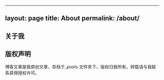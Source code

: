 <!--
 * @Author: Tcyily 917125317@qq.com
 * @Date: 2023-06-15 18:13:43
 * @LastEditors: Tcyily 917125317@qq.com
 * @LastEditTime: 2023-06-15 18:31:08
 * @FilePath: \Tcyily.github.io\about.md
 * @Description: 这是默认设置,请设置`customMade`, 打开koroFileHeader查看配置 进行设置: https://github.com/OBKoro1/koro1FileHeader/wiki/%E9%85%8D%E7%BD%AE
-->
---
layout: page
title: About
permalink: /about/
---

## 关于我



## 版权声明

博客文章是我原创文章，存档于_posts 文件夹下，版权归我所有，转载请与我联系获得授权许可。
